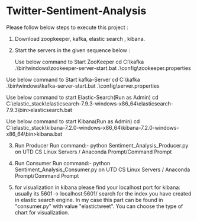 # Twitter-Sentiment-Analysis
Please follow below steps to execute this project :
1) Download zoopkeeper, kafka, elastic search , kibana. 
2) Start the servers in the given sequence below : 

      Use below command to Start ZooKeeper
      cd C:\kafka .\bin\windows\zookeeper-server-start.bat .\config\zookeeper.properties

  Use below command to Start kafka-Server 
  cd C:\kafka .\bin\windows\kafka-server-start.bat .\config\server.properties

  Use below command to start Elastic-Search(Run as Admin)
  cd C:\elastic_stack\elasticsearch-7.9.3-windows-x86_64\elasticsearch-7.9.3\bin>elasticsearch.bat

  Use below command to start Kibana(Run as Admin)
  cd C:\elastic_stack\kibana-7.2.0-windows-x86_64\kibana-7.2.0-windows-x86_64\bin>kibana.bat

3) Run Producer
Run command:- python Sentiment_Analysis_Producer.py on UTD CS Linux Servers / Anaconda Prompt/Command Prompt

4) Run Consumer
Run command:- python Sentiment_Analysis_Consumer.py on UTD CS Linux Servers / Anaconda Prompt/Command Prompt

5) for visualization in kibana please find your localhost port for kibana: usually its 5601 -> localhost:5601/
search for the index you have created in elastic search engine. In my case this part can be found in "consumer.py" with value "elastictweet".
You can choose the type of chart for visualization.
